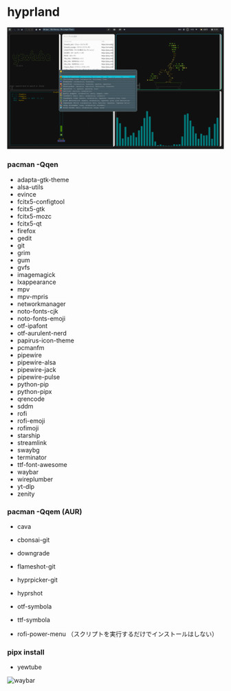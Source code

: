 # hyprland

![my hyprland](myhyprland.png)

### pacman -Qqen

- adapta-gtk-theme
- alsa-utils
- evince
- fcitx5-configtool
- fcitx5-gtk
- fcitx5-mozc
- fcitx5-qt
- firefox
- gedit
- git
- grim
- gum
- gvfs
- imagemagick
- lxappearance
- mpv
- mpv-mpris
- networkmanager
- noto-fonts-cjk
- noto-fonts-emoji
- otf-ipafont
- otf-aurulent-nerd
- papirus-icon-theme
- pcmanfm
- pipewire
- pipewire-alsa
- pipewire-jack
- pipewire-pulse
- python-pip
- python-pipx
- qrencode
- sddm
- rofi
- rofi-emoji
- rofimoji
- starship
- streamlink
- swaybg
- terminator
- ttf-font-awesome
- waybar
- wireplumber
- yt-dlp
- zenity


### pacman -Qqem (AUR)

- cava
- cbonsai-git
- downgrade
- flameshot-git
- hyprpicker-git
- hyprshot
- otf-symbola
- ttf-symbola

- rofi-power-menu  （スクリプトを実行するだけでインストールはしない）


### pipx install
- yewtube

![waybar](https://github.com/yannsi/hyprland/assets/64046112/9af3c7ca-3959-4c03-b064-85ce5b2bc231)
